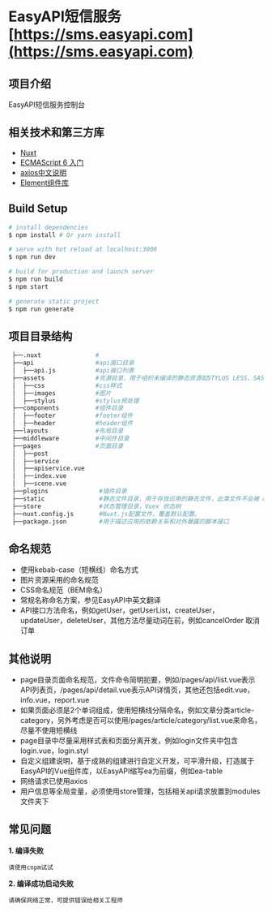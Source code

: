 # EasyAPI短信服务[https://sms.easyapi.com](https://sms.easyapi.com)

## 项目介绍
EasyAPI短信服务控制台

## 相关技术和第三方库
* [Nuxt](https://zh.nuxtjs.org)
* [ECMAScript 6 入门](http://es6.ruanyifeng.com/)
* [axios中文说明](https://www.kancloud.cn/yunye/axios/234845)
* [Element组件库](https://element.eleme.cn/)

## Build Setup


``` bash
# install dependencies
$ npm install # Or yarn install

# serve with hot reload at localhost:3000
$ npm run dev

# build for production and launch server
$ npm run build
$ npm start

# generate static project
$ npm run generate
```

## 项目目录结构

``` bash
 ├──.nuxt               #
 ├──api                 #api接口目录
 │  ├──api.js           #api接口列表
 ├──assets              #资源目录，用于组织未编译的静态资源如STYLUS LESS、SASS 或 JavaScript
 │  ├──css              #css样式
 │  ├──images           #图片
 │  ├──stylus           #stylus预处理
 ├──components          #组件目录
 │  ├──footer           #footer组件
 │  ├──header           #header组件
 ├──layouts             #布局目录
 ├──middleware          #中间件目录
 ├──pages               #页面目录
 │  ├──post
 │  ├──service
 │  ├──apiservice.vue
 │  ├──index.vue
 │  ├──scene.vue       
 ├──plugins              #插件目录
 ├──static               #静态文件目录，用于存放应用的静态文件，此类文件不会被 Nuxt.js 调用 Webpack 进行构建编译处理
 ├──store                #状态管理目录，Vuex 状态树
 ├──nuxt.config.js       #Nuxt.js配置文件，覆盖默认配置。
 ├──package.json         #用于描述应用的依赖关系和对外暴露的脚本接口


```
## 命名规范

* 使用kebab-case（短横线）命名方式
* 图片资源采用的命名规范
* CSS命名规范（BEM命名）
* 常规名称命名方案，参见EasyAPI中英文翻译
* API接口方法命名，例如getUser，getUserList，createUser，updateUser，deleteUser，其他方法尽量动词在前，例如cancelOrder 取消订单

## 其他说明

* page目录页面命名规范，文件命令简明扼要，例如/pages/api/list.vue表示API列表页，/pages/api/detail.vue表示API详情页，其他还包括edit.vue，info.vue，report.vue
* 如果页面必须是2个单词组成，使用短横线分隔命名，例如文章分类article-category，另外考虑是否可以使用/pages/article/category/list.vue来命名，尽量不使用短横线
* page目录中尽量采用样式表和页面分离开发，例如login文件夹中包含login.vue，login.styl
* 自定义组建说明，基于成熟的组建进行自定义开发，可平滑升级，打造属于EasyAPI的Vue组件库，以EasyAPI缩写ea为前缀，例如ea-table
* 网络请求已使用axios
* 用户信息等全局变量，必须使用store管理，包括相关api请求放置到modules文件夹下


## 常见问题


**1. 编译失败**

	请使用cnpm试试

**2. 编译成功启动失败**

	请确保网络正常，可提供错误给相关工程师

